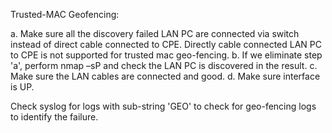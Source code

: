 Trusted-MAC  Geofencing:

a. Make sure all the discovery failed LAN PC are connected via switch instead of direct cable connected to CPE. Directly cable connected LAN PC to CPE is not supported for trusted mac geo-fencing.
b. If we eliminate step 'a', perform nmap –sP <network subnet> and check the LAN PC is discovered in the result.
c. Make sure the LAN cables are connected and good. 
d. Make sure interface is UP.

Check syslog for logs with sub-string  'GEO' to check for geo-fencing logs to identify the failure.